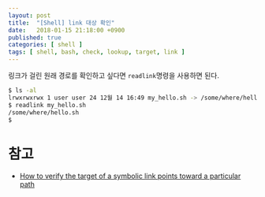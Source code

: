 ```yaml
---
layout: post
title:  "[Shell] link 대상 확인"
date:   2018-01-15 21:18:00 +0900
published: true
categories: [ shell ]
tags: [ shell, bash, check, lookup, target, link ]
---
```


링크가 걸린 원래 경로를 확인하고 싶다면 `readlink`명령을 사용하면 된다.

```bash
$ ls -al
lrwxrwxrwx 1 user user 24 12월 14 16:49 my_hello.sh -> /some/where/hello.sh
$ readlink my_hello.sh
/some/where/hello.sh
$
```


# 참고

- [How to verify the target of a symbolic link points toward a particular path](https://unix.stackexchange.com/questions/192294/how-to-verify-the-target-of-a-symbolic-link-points-toward-a-particular-path)
